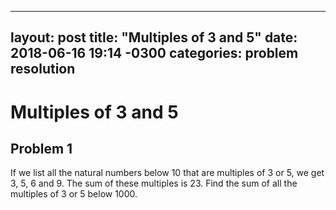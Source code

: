 
---
layout: post
title:  "Multiples of 3 and 5"
date:   2018-06-16 19:14 -0300
categories: problem resolution
---
# Multiples of 3 and 5
## Problem 1


If we list all the natural numbers below 10 that are multiples of 3 or 5, we get 3, 5, 6 and 9. The sum of these multiples is 23.
Find the sum of all the multiples of 3 or 5 below 1000.
